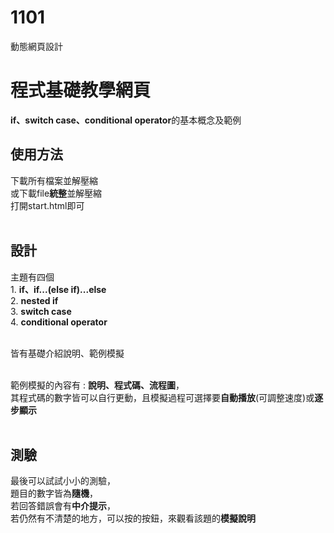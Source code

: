 # 1101
動態網頁設計

<h1>程式基礎教學網頁</h1>
<b>if、switch case、conditional operator</b>的基本概念及範例
</br>

<h2>使用方法</h2>
下載所有檔案並解壓縮</br>
或下載file<b>統整</b>並解壓縮</br>
打開start.html即可</br>
</br>

<h2>設計</h2>
主題有四個</br>
1. <b>if、if...(else if)...else</b></br>
2. <b>nested if</b></br>
3. <b>switch case</b></br>
4. <b>conditional operator</b></br>
</br>

皆有基礎介紹說明、範例模擬</br>
</br>

範例模擬的內容有 : <b>說明、程式碼、流程圖</b>，</br>
其程式碼的數字皆可以自行更動，且模擬過程可選擇要<b>自動播放</b>(可調整速度)或<b>逐步顯示</b></br>
</br>

<h2>測驗</h2>
最後可以試試小小的測驗，</br>
題目的數字皆為<b>隨機</b>，</br>
若回答錯誤會有<b>中介提示</b>，</br>
若仍然有不清楚的地方，可以按<help me!>的按鈕，來觀看該題的<b>模擬說明</b></br>
